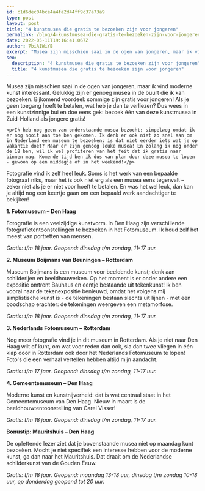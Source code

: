```yaml
---
id: c1d6dec04bce4a4fa2d44ff9c37a73a9
type: post
layout: post
title: "4 kunstmusea die gratis te bezoeken zijn voor jongeren"
permalink: /blog/4-kunstmusea-die-gratis-te-bezoeken-zijn-voor-jongeren/
date: 2022-05-11T19:16:41.067Z
author: 7biA1WiYB
excerpt: "Musea zijn misschien saai in de ogen van jongeren, maar ik vind moderne kunst interessant. Gelukkig zijn er genoeg musea in de buurt die ik kan bezoeken. Bijkomend voordeel: sommige zijn gratis voor jongeren! Als je geen toegang hoeft te betalen, wat heb je dan te verliezen? Dus wees in een kunstzinnige bui en doe eens gek: bezoek één van deze kunstmusea in Zuid-Holland als jongere gratis!  "
seo:
  description: "4 kunstmusea die gratis te bezoeken zijn voor jongeren"
  title: "4 kunstmusea die gratis te bezoeken zijn voor jongeren"
---
```

Musea zijn misschien saai in de ogen van jongeren, maar ik vind moderne kunst interessant. Gelukkig zijn er genoeg musea in de buurt die ik kan bezoeken. Bijkomend voordeel: sommige zijn gratis voor jongeren! Als je geen toegang hoeft te betalen, wat heb je dan te verliezen? Dus wees in een kunstzinnige bui en doe eens gek: bezoek één van deze kunstmusea in Zuid-Holland als jongere gratis!  

    <p>Ik heb nog geen van onderstaande musea bezocht; simpelweg omdat ik er nog nooit aan toe ben gekomen. Ik denk er ook niet zo snel aan om in Nederland een museum te bezoeken: is dat niet eerder iets wat je op vakantie doet? Maar er zijn genoeg leuke musea! En zolang ik nog onder de 18 ben, wil ik wel profiteren van het feit dat ik gratis naar binnen mag. Komende tijd ben ik dus van plan door deze musea te lopen - gewoon op een middagje of in het weekend!</p>
<p>Fotografie vind ik zelf heel leuk. Soms is het werk van een bepaalde fotograaf niks, maar het is ook niet erg als een musea eens tegenvalt – zeker niet als je er niet voor hoeft te betalen. En was het wel leuk, dan kan je altijd nog een keertje gaan om een bepaald werk aandachtiger te bekijken!</p>
<p><strong>1. Fotomuseum – Den Haag</strong></p>
<p>Fotografie is een veelzijdige kunstvorm. In Den Haag zijn verschillende fotografietentoonstellingen te bezoeken in het Fotomuseum. Ik houd zelf het meest van portretten van mensen.</p>
<p><em>Gratis: t/m 18 jaar. Geopend: dinsdag t/m zondag, 11-17 uur.</em></p>
<p><strong>2. Museum Boijmans van Beuningen – Rotterdam </strong></p>
<p>Museum Boijmans is een museum voor beeldende kunst; denk aan schilderijen en beeldhouwerken. Op het moment is er onder andere een expositie omtrent Bauhaus en eentje bestaande uit tekenkunst! Ik ben vooral naar de tekenexpositie benieuwd, omdat het volgens mij simplistische kunst is - de tekeningen bestaan slechts uit lijnen - met een boodschap erachter: de tekeningen weergeven een metamorfose. </p>
<p><em>Gratis: t/m 18 jaar. Geopend: dinsdag t/m zondag, 11-17 uur.</em></p>
<p><strong>3. Nederlands Fotomuseum – Rotterdam</strong></p>
<p>Nog meer fotografie vind je in dit museum in Rotterdam. Als je niet naar Den Haag wilt of kunt, om wat voor reden dan ook, sla dan twee vliegen in één klap door in Rotterdam ook door het Nederlands Fotomuseum te lopen! Foto's die een verhaal vertellen hebben altijd mijn aandacht. </p>
<p><em>Gratis: t/m 17 jaar. Geopend: dinsdag t/m zondag, 11-17 uur.</em></p>
<p><strong>4. Gemeentemuseum – Den Haag</strong></p>
<p>Moderne kunst en kunstnijverheid: dat is wat centraal staat in het Gemeentemuseum van Den Haag. Nieuw in maart is de beeldhouwtentoonstelling van Carel Visser! </p>
<p><em>Gratis: t/m 18 jaar. Geopend: dinsdag t/m zondag, 11-17 uur.</em></p>
<p><strong>Bonustip: Mauritshuis – Den Haag</strong></p>
<p>De oplettende lezer ziet dat je bovenstaande musea niet op maandag kunt bezoeken. Mocht je niet specifiek een interesse hebben voor de moderne kunst, ga dan naar het Mauritshuis. Dat draait om de Nederlandse schilderkunst van de Gouden Eeuw.</p>
<p><em>Gratis: t/m 18 jaar. Geopend: maandag 13-18 uur, dinsdag t/m zondag 10-18 uur, op donderdag geopend tot 20 uur. </em></p>  
